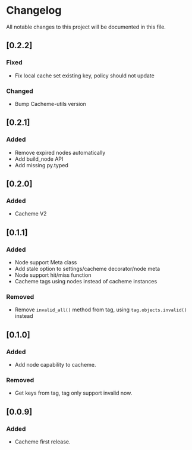 # Changelog
All notable changes to this project will be documented in this file.

## [0.2.2]
### Fixed
- Fix local cache set existing key, policy should not update

### Changed
- Bump Cacheme-utils version

## [0.2.1]
### Added
- Remove expired nodes automatically
- Add build_node API
- Add missing py.typed

## [0.2.0]
### Added
- Cacheme V2

## [0.1.1]
### Added
- Node support Meta class
- Add stale option to settings/cacheme decorator/node meta
- Node support hit/miss function
- Cacheme tags using nodes instead of cacheme instances

### Removed
- Remove `invalid_all()` method from tag, using `tag.objects.invalid()` instead

## [0.1.0]
### Added
- Add node capability to cacheme.

### Removed
- Get keys from tag, tag only support invalid now.

## [0.0.9]
### Added
- Cacheme first release.
